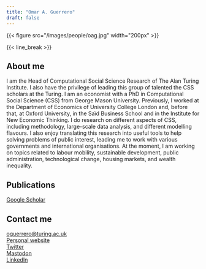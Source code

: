 ```yaml
---
title: "Omar A. Guerrero"
draft: false
---
```


{{< figure src="/images/people/oag.jpg" width="200px" >}}

{{< line_break >}}

## About me

 I am the Head of Computational Social Science Research of The Alan Turing Institute. I also have the privilege of leading this group of talented the CSS scholars at the Turing. I am an economist with a PhD in Computational Social Science (CSS) from George Mason University. Previously, I worked at the Department of Economics of University College London and, before that, at Oxford University, in the Saïd Business School and in the Institute for New Economic Thinking. I do research on different aspects of CSS, including methodology, large-scale data analysis, and different modelling flavours. I also enjoy translating this research into useful tools to help solving problems of public interest, leading me to work with various governments and international organisations. At the moment, I am working on topics related to labour mobility, sustainable development, public administration, technological change, housing markets, and wealth inequality.




## Publications
[Google Scholar](https://0-scholar-google-com.brum.beds.ac.uk/citations?user=5ft7NZkAAAAJ&hl=en)

## Contact me

oguerrero@turing.ac.uk   
[Personal website](https://oguerr.com/)   
[Twitter](https://twitter.com/guerrero_oa)   
[Mastodon](https://econtwitter.net/@omarguerrero)   
[LinkedIn](https://www.linkedin.com/in/oguerr/) 
